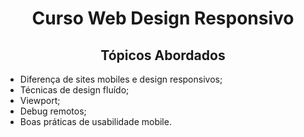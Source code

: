 <h1 align="center">Curso Web Design Responsivo</h1>
<h2 align="center">Tópicos Abordados</h2>

* Diferença de sites mobiles e design responsivos;
* Técnicas de design fluído;
* Viewport;
* Debug remotos;
* Boas práticas de usabilidade mobile.